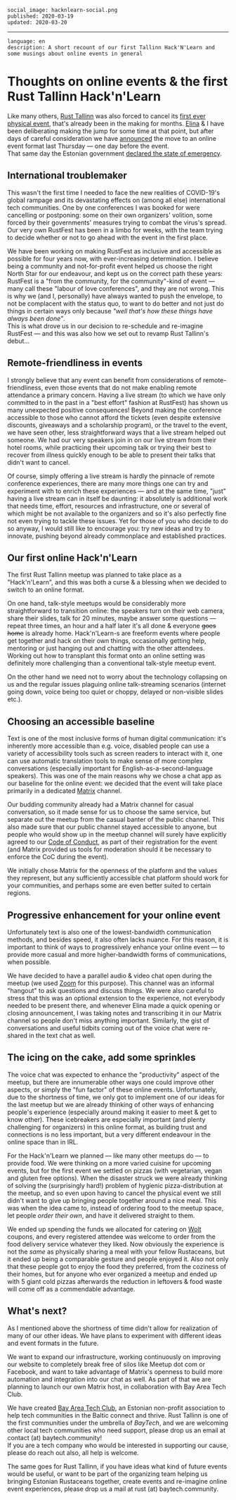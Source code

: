     social_image: hacknlearn-social.png
    published: 2020-03-19
    updated: 2020-03-20

---

    language: en
    description: A short recount of our first Tallinn Hack'N'Learn and some musings about online events in general

# Thoughts on online events & the first Rust Tallinn Hack'n'Learn

Like many others, [Rust Tallinn](https://tallinn.rs/) was also forced to cancel its [first ever physical event](https://tallinn.rs/events/2020-03-hacknlearn), that's already been in the making for months. [Elina](https://twitter.com/logicsoup) & I have been deliberating making the jump for some time at that point, but after days of careful consideration we have [announced](https://twitter.com/RustTallinn/status/1238119394640879616) the move to an online event format last Thursday — one day before the event.  
That same day the Estonian government [declared the state of emergency](https://estonianworld.com/life/the-estonian-government-declares-a-state-of-emergency-due-to-coronavirus/).

## International troublemaker
This wasn't the first time I needed to face the new realities of COVID-19's global rampage and its devastating effects on (among all else) international tech communities. One by one conferences I was booked for were cancelling or postponing: some on their own organizers' volition, some forced by their governments' measures trying to combat the virus's spread. Our very own RustFest has been in a limbo for weeks, with the team trying to decide whether or not to go ahead with the event in the first place.

We have been working on making RustFest as inclusive and accessible as possible for four years now, with ever-increasing determination. I believe being a community and not-for-profit event helped us choose the right North Star for our endeavour, and kept us on the correct path these years: RustFest is a "from the community, for the community"-kind of event — many call these "labour of love conferences", and they are not wrong. This is why we (and I, personally) have always wanted to push the envelope, to not be complacent with the status quo, to want to do better and not just do things in certain ways only because *"well that's how these things have always been done"*.  
This is what drove us in our decision to re-schedule and re-imagine RustFest — and this was also how we set out to revamp Rust Tallinn's debut…

## Remote-friendliness in events
I strongly believe that any event can benefit from considerations of remote-friendliness, even those events that do not make enabling remote attendance a primary concern. Having a live stream (to which we have only committed to in the past in a "best effort" fashion at RustFest) has shown us many unexpected positive consequences! Beyond making the conference accessible to those who cannot afford the tickets (even despite extensive discounts, giveaways and a scholarship program), or the travel to the event, we have seen other, less straightforward ways that a live stream helped out someone. We had our very speakers join in on our live stream from their hotel rooms, while practicing their upcoming talk or trying their best to recover from illness quickly enough to be able to present their talks that didn't want to cancel.

Of course, simply offering a live stream is hardly the pinnacle of remote conference experiences, there are many more things one can try and experiment with to enrich these experiences — and at the same time, "just" having a live stream can in itself be daunting: it absolutely is additional work that needs time, effort, resources and infrastructure, one or several of which might be not available to the organizers and so it's also perfectly fine not even trying to tackle these issues. Yet for those of you who decide to do so anyway, I would still like to encourage you: try new ideas and try to innovate, pushing beyond already commonplace and established practices.

## Our first online Hack'n'Learn
The first Rust Tallinn meetup was planned to take place as a "Hack'n'Learn", and this was both a curse & a blessing when we decided to switch to an online format.

On one hand, talk-style meetups would be considerably more straightforward to transition online: the speakers turn on their web camera, share their slides, talk for 20 minutes, maybe answer some questions — repeat three times, an hour and a half later it's all done & everyone ~~goes home~~ is already home. Hack'n'Learn-s are freeform events where people get together and hack on their own things, occasionally getting help, mentoring or just hanging out and chatting with the other attendees. Working out how to transplant this format onto an online setting was definitely more challenging than a conventional talk-style meetup event.

On the other hand we need not to worry about the technology collapsing on us and the regular issues plaguing online talk-streaming scenarios (internet going down, voice being too quiet or choppy, delayed or non-visible slides etc.).

## Choosing an accessible baseline
Text is one of the most inclusive forms of human digital communication: it's inherently more accessible than e.g. voice, disabled people can use a variety of accessibility tools such as screen readers to interact with it, one can use automatic translation tools to make sense of more complex conversations (especially important for English-as-a-second-language speakers). This was one of the main reasons why we chose a chat app as our baseline for the online event: we decided that the event will take place primarily in a dedicated [Matrix](https://matrix.org/) channel.

Our budding community already had a Matrix channel for casual conversation, so it made sense for us to choose the same service, but separate out the meetup from the casual banter of the public channel. This also made sure that our public channel stayed accessible to anyone, but people who would show up in the meetup channel will surely have explicitly agreed to our [Code of Conduct](https://tallinn.rs/policies/code-of-conduct/), as part of their registration for the event (and Matrix provided us tools for moderation should it be necessary to enforce the CoC during the event).

We initially chose Matrix for the openness of the platform and the values they represent, but any sufficiently accessible chat platform should work for your communities, and perhaps some are even better suited to certain regions.

## Progressive enhancement for your online event
Unfortunately text is also one of the lowest-bandwidth communication methods, and besides speed, it also often lacks nuance. For this reason, it is important to think of ways to progressively enhance your online event — to provide more casual and more higher-bandwidth forms of communications, when possible.

We have decided to have a parallel audio & video chat open during the meetup (we used [Zoom](http://zoom.us/) for this purpose). This channel was an informal "hangout" to ask questions and discuss things. We were also careful to stress that this was an optional extension to the experience, not everybody needed to be present there, and whenever Elina made a quick opening or closing announcement, I was taking notes and transcribing it in our Matrix channel so people don't miss anything important. Similarly, the gist of conversations and useful tidbits coming out of the voice chat were re-shared in the text chat as well.

## The icing on the cake, add some sprinkles
The voice chat was expected to enhance the "productivity" aspect of the meetup, but there are innumerable other ways one could improve other aspects, or simply the "fun factor" of these online events. Unfortunately, due to the shortness of time, we only got to implement one of our ideas for the last meetup but we are already thinking of other ways of enhancing people's experience (especially around making it easier to meet & get to know other). These icebreakers are especially important (and plenty challenging for organizers) in this online format, as building trust and connections is no less important, but a very different endeavour in the online space than in IRL.

For the Hack'n'Learn we planned — like many other meetups do — to provide food. We were thinking on a more varied cuisine for upcoming events, but for the first event we settled on pizzas (with vegetarian, vegan and gluten free options). When the disaster struck we were already thinking of solving the (surprisingly hard!) problem of hygienic pizza-distribution at the meetup, and so even upon having to cancel the physical event we still didn't want to give up bringing people together around a nice meal. This was when the idea came to, instead of ordering food to the meetup space, let people *order their own*, and have it delivered straight to them.

We ended up spending the funds we allocated for catering on [Wolt](https://wolt.com/) coupons, and every registered attendee was welcome to order from the food delivery service whatever they liked. Now obviously the experience is not the *same* as physically sharing a meal with your fellow Rustaceans, but it ended up being a comparable gesture and people enjoyed it. Also not only that these people got to enjoy the food they preferred, from the coziness of their homes, but for anyone who ever organized a meetup and ended up with 5 giant cold pizzas afterwards the reduction in leftovers & food waste will come off as a commendable advantage.

## What's next?
As I mentioned above the shortness of time didn't allow for realization of many of our other ideas. We have plans to experiment with different ideas and event formats in the future.

We want to expand our infrastructure, working continuously on improving our website to completely break free of silos like Meetup dot com or Facebook, and want to take advantage of Matrix's openness to build more automation and integration into our chat as well. As part of that we are planning to launch our own Matrix host, in collaboration with Bay Area Tech Club.

We have created [Bay Area Tech Club](https://opencollective.com/baytech), an Estonian non-profit association to help tech communities in the Baltic connect and thrive. Rust Tallinn is one of the first communities under the umbrella of *BayTech*, and we are welcoming other local tech communities who need support, please drop us an email at contact (at) baytech.community!  
If you are a tech company who would be interested in supporting our cause, please do reach out also, all help is welcome.

The same goes for Rust Tallinn, if you have ideas what kind of future events would be useful, or want to be part of the organizing team helping us bringing Estonian Rustaceans together, create events and re-imagine online event experiences, please drop us a mail at rust (at) baytech.community.
